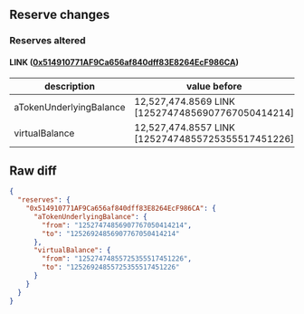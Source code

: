 ## Reserve changes

### Reserves altered

#### LINK ([0x514910771AF9Ca656af840dff83E8264EcF986CA](https://etherscan.io/address/0x514910771AF9Ca656af840dff83E8264EcF986CA))

| description | value before | value after |
| --- | --- | --- |
| aTokenUnderlyingBalance | 12,527,474.8569 LINK [12527474856907767050414214] | 12,526,924.8569 LINK [12526924856907767050414214] |
| virtualBalance | 12,527,474.8557 LINK [12527474855725355517451226] | 12,526,924.8557 LINK [12526924855725355517451226] |


## Raw diff

```json
{
  "reserves": {
    "0x514910771AF9Ca656af840dff83E8264EcF986CA": {
      "aTokenUnderlyingBalance": {
        "from": "12527474856907767050414214",
        "to": "12526924856907767050414214"
      },
      "virtualBalance": {
        "from": "12527474855725355517451226",
        "to": "12526924855725355517451226"
      }
    }
  }
}
```